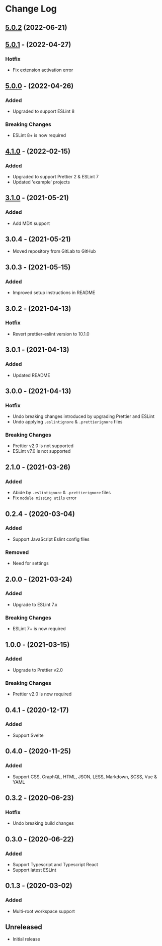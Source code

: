 # Change Log

## [5.0.2](https://github.com/idahogurl/vs-code-prettier-eslint/compare/v5.0.1...v5.0.2) (2022-06-21)

## [5.0.1](https://github.com/idahogurl/vs-code-prettier-eslint/compare/v5.0.0...v5.0.1) - (2022-04-27)

### Hotfix
- Fix extension activation error

## [5.0.0](https://github.com/idahogurl/vs-code-prettier-eslint/compare/v4.1.0...v5.0.0) - (2022-04-26)

### Added
- Upgraded to support ESLint 8

### Breaking Changes
- ESLint 8+ is now required

## [4.1.0](https://github.com/idahogurl/vs-code-prettier-eslint/compare/v3.0.3...v4.1.0) - (2022-02-15)

### Added
- Upgraded to support Prettier 2 & ESLint 7
- Updated 'example' projects

## [3.1.0](https://github.com/idahogurl/vs-code-prettier-eslint/compare/v3.0.3...v3.1.0) - (2021-05-21)
### Added
- Add MDX support

## 3.0.4 - (2021-05-21)
- Moved repository from GitLab to GitHub

## 3.0.3 - (2021-05-15)
### Added
- Improved setup instructions in README

## 3.0.2 - (2021-04-13)

### Hotfix
- Revert prettier-eslint version to 10.1.0

## 3.0.1 - (2021-04-13)

### Added
- Updated README

## 3.0.0 - (2021-04-13)

### Hotfix
- Undo breaking changes introduced by upgrading Prettier and ESLint
- Undo applying `.eslintignore` & `.prettierignore` files

### Breaking Changes
- Prettier v2.0 is not supported
- ESLint v7.0 is not supported

## 2.1.0 - (2021-03-26)

### Added
- Abide by `.eslintignore` & `.prettierignore` files
- Fix `module missing utils` error

## 0.2.4 - (2020-03-04)
### Added
- Support JavaScript Eslint config files
### Removed
- Need for settings 

## 2.0.0 - (2021-03-24)
### Added
- Upgrade to ESLint 7.x

### Breaking Changes
- ESLint 7+ is now required

## 1.0.0 - (2021-03-15)
### Added
- Upgrade to Prettier v2.0

### Breaking Changes
- Prettier v2.0 is now required

## 0.4.1 - (2020-12-17)
### Added
- Support Svelte

## 0.4.0 - (2020-11-25)
### Added
- Support CSS, GraphQL, HTML, JSON, LESS, Markdown, SCSS, Vue & YAML

## 0.3.2 - (2020-06-23)
### Hotfix
- Undo breaking build changes

## 0.3.0 - (2020-06-22)
### Added
- Support Typescript and Typescript React
- Support latest ESLint

## 0.1.3 - (2020-03-02)
### Added
- Multi-root workspace support

## Unreleased

- Initial release

